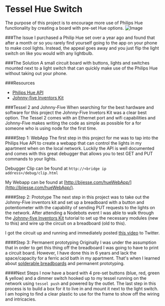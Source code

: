 # Tessel Hue Switch
The purpose of this project is to encourage more use of Philips Hue functionality by creating a board with pre-set Hue options.
![Image](http://i.imgur.com/ZhqZ2rh.jpg)

###The Issue
I purchased a Philip Hue set over a year ago and found that after a month or so you rarely find yourself going to the app on your phone to make cool lights. Instead, the appeal goes away and you just flip the light switch on like you would with any lightbulb.

###The Solution 
A small circuit board with buttons, lights and switches mounted next to a light switch that can quickly make use of the Philips Hue without taking out your phone.

###Resources
* [Philips Hue API](http://www.developers.meethue.com/)
* [Johnny-five Inventors Kit](https://learn.sparkfun.com/tutorials/experiment-guide-for-the-johnny-five-inventors-kit/hardware-installation-and-setup)

###Tessel 2 and Johnny-Five
When searching for the best hardware and software for this project the Johnny-Five Invetors Kit was a clear best option. The Tessel 2 comes with an Ethernet port and wifi capabilities and Johnny-Five makes writing the code as simple as possible for a for someone who is using node for the first time.

####Step 1: WebApp
The first step in this project for me was to tap into the Philips Hue API to create a webapp that can control the lights in my apartment when on the local network. Luckily the API is well documented and comes with this great debugger that allows you to test GET and PUT commands to your lights.

Debugger Clip can be found at
`http://<bridge ip address>/debug/clip.html`

My Webapp can be found at [http://bijesse.com/hueWebApp/](http://bijesse.com/hueWebApp/).

####Step 2: Prototype
The next step in this project was to take out the Johnny-Five inventors kit and set up a breadboard with a button and potentiometer with the capability of sending PUT requests to the lights on the network. After attending a Nodebots event I was able to walk through the [Johnny-five Inventors Kit](https://learn.sparkfun.com/tutorials/experiment-guide-for-the-johnny-five-inventors-kit/hardware-installation-and-setup) tutorial to set up the necessary modules (new to this) and wire up the circuit on a breadboard (old to this).  

I got the circuit up and running and immediately posted [this video](https://twitter.com/Bijesse/status/771714092625190912) to Twitter.

####Step 3: Permanent prototyping
Originally I was under the assumption that in order to get this thing off the breadboard I was going to have to print a circuit board. However, I have done this in 6 years and lack the space/capacity for a ferric acid bath in my apartment. That's when I learned about [solderable breadboards](https://www.amazon.com/s/ref=nb_sb_ss_c_1_11?url=search-alias%3Daps&field-keywords=solderable+breadboard&sprefix=solderable+%2Caps%2C421) and permanent prototyping. 

####Next Steps
I now have a board with 4 pre-set buttons (blue, red, green & yellow) and a dimmer switch hooked up to my tessel running on the network using `tessel push` and powered by the outlet. The last step in this process is to build a box for it to live in and mount it next to the light switch. I am hoping to find a clear plastic to use for the frame to show off the wiring and intricacies. 